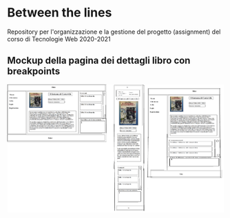 # Between the lines
Repository per l'organizzazione e la gestione del progetto (assignment) del corso di Tecnologie Web 2020-2021

## Mockup della pagina dei dettagli libro con breakpoints
![Mockup mobile dettaglio libro](Mockup/dettaglio_libro_con_mobile.png?raw=true "Title")
